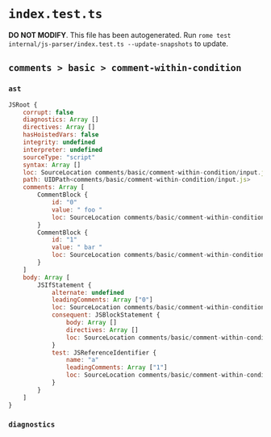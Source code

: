 # `index.test.ts`

**DO NOT MODIFY**. This file has been autogenerated. Run `rome test internal/js-parser/index.test.ts --update-snapshots` to update.

## `comments > basic > comment-within-condition`

### `ast`

```javascript
JSRoot {
	corrupt: false
	diagnostics: Array []
	directives: Array []
	hasHoistedVars: false
	integrity: undefined
	interpreter: undefined
	sourceType: "script"
	syntax: Array []
	loc: SourceLocation comments/basic/comment-within-condition/input.js 1:0-3:0
	path: UIDPath<comments/basic/comment-within-condition/input.js>
	comments: Array [
		CommentBlock {
			id: "0"
			value: " foo "
			loc: SourceLocation comments/basic/comment-within-condition/input.js 1:0-1:9
		}
		CommentBlock {
			id: "1"
			value: " bar "
			loc: SourceLocation comments/basic/comment-within-condition/input.js 2:4-2:13
		}
	]
	body: Array [
		JSIfStatement {
			alternate: undefined
			leadingComments: Array ["0"]
			loc: SourceLocation comments/basic/comment-within-condition/input.js 2:0-2:20
			consequent: JSBlockStatement {
				body: Array []
				directives: Array []
				loc: SourceLocation comments/basic/comment-within-condition/input.js 2:18-2:20
			}
			test: JSReferenceIdentifier {
				name: "a"
				leadingComments: Array ["1"]
				loc: SourceLocation comments/basic/comment-within-condition/input.js 2:15-2:16 (a)
			}
		}
	]
}
```

### `diagnostics`

```

```
